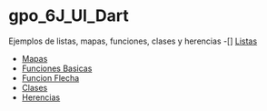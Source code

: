 # gpo_6J_Ul_Dart
Ejemplos de listas, mapas, funciones, clases y herencias
-[] [Listas](https://dartpad.dartlang.org/43acf5e7ccd41ce889cfddf3ce72b088)
- [Mapas](https://dartpad.dartlang.org/fa4c01899f9589d40a1c57dce94b7434)
- [Funciones Basicas](https://dartpad.dartlang.org/27d23421fbaf3dde255341c5a5a93818)
- [Funcion Flecha](https://dartpad.dartlang.org/845ee9aeb4976cd5cb724a5d5213f6fc)
- [Clases](https://dartpad.dartlang.org/a6d377433a63091ab491dde8198d32c1)
- [Herencias](https://dartpad.dartlang.org/498ae483edece5a6975610f6b8119142)
